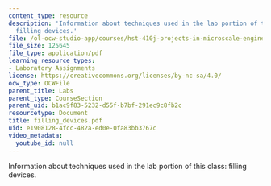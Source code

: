 ```yaml
---
content_type: resource
description: 'Information about techniques used in the lab portion of this class:
  filling devices.'
file: /ol-ocw-studio-app/courses/hst-410j-projects-in-microscale-engineering-for-the-life-sciences-spring-2007/e19081284fcc482aed0e0fa83bb3767c_filling_devices.pdf
file_size: 125645
file_type: application/pdf
learning_resource_types:
- Laboratory Assignments
license: https://creativecommons.org/licenses/by-nc-sa/4.0/
ocw_type: OCWFile
parent_title: Labs
parent_type: CourseSection
parent_uid: b1ac9f83-5232-d55f-b7bf-291ec9c8fb2c
resourcetype: Document
title: filling_devices.pdf
uid: e1908128-4fcc-482a-ed0e-0fa83bb3767c
video_metadata:
  youtube_id: null
---
```

Information about techniques used in the lab portion of this class: filling devices.